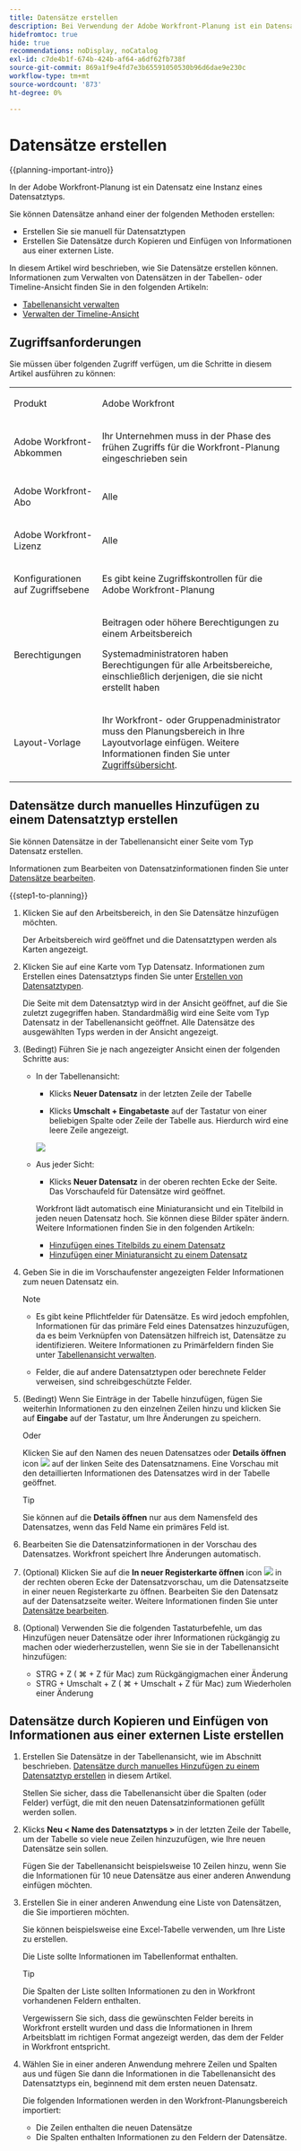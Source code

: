 ```yaml
---
title: Datensätze erstellen
description: Bei Verwendung der Adobe Workfront-Planung ist ein Datensatz eine Instanz eines Datensatztyps.
hidefromtoc: true
hide: true
recommendations: noDisplay, noCatalog
exl-id: c7de4b1f-674b-424b-af64-a6df62fb738f
source-git-commit: 869a1f9e4fd7e3b65591050530b96d6dae9e230c
workflow-type: tm+mt
source-wordcount: '873'
ht-degree: 0%

---
```


<!--update the metadata with real information when making this available in TOC and in the left nav-->

# Datensätze erstellen

{{planning-important-intro}}

In der Adobe Workfront-Planung ist ein Datensatz eine Instanz eines Datensatztyps.

Sie können Datensätze anhand einer der folgenden Methoden erstellen:

* Erstellen Sie sie manuell für Datensatztypen
* Erstellen Sie Datensätze durch Kopieren und Einfügen von Informationen aus einer externen Liste.

In diesem Artikel wird beschrieben, wie Sie Datensätze erstellen können. Informationen zum Verwalten von Datensätzen in der Tabellen- oder Timeline-Ansicht finden Sie in den folgenden Artikeln:

* [Tabellenansicht verwalten](/help/quicksilver/planning/views/manage-the-table-view.md)
* [Verwalten der Timeline-Ansicht](/help/quicksilver/planning/views/manage-the-timeline-view.md)

## Zugriffsanforderungen

Sie müssen über folgenden Zugriff verfügen, um die Schritte in diesem Artikel ausführen zu können:

<table style="table-layout:auto">
 <col>
 </col>
 <col>
 </col>
 <tbody>
    <tr>
<tr>
<td>
   <p> Produkt</p> </td>
   <td>
   <p> Adobe Workfront</p> </td>
  </tr>  
 <td role="rowheader"><p>Adobe Workfront-Abkommen</p></td>
   <td>
<p>Ihr Unternehmen muss in der Phase des frühen Zugriffs für die Workfront-Planung eingeschrieben sein </p>
   </td>
  </tr>
  <tr>
   <td role="rowheader"><p>Adobe Workfront-Abo</p></td>
   <td>
<p>Alle</p>
   </td>
  </tr>
  <tr>
   <td role="rowheader"><p>Adobe Workfront-Lizenz</p></td>
   <td>
   <p>Alle</p> 
  </td>
  </tr>

<tr>
   <td role="rowheader"><p>Konfigurationen auf Zugriffsebene</p></td>
   <td> <p>Es gibt keine Zugriffskontrollen für die Adobe Workfront-Planung </p>  
</td>
  </tr>
<tr>
   <td role="rowheader"><p>Berechtigungen</p></td>
   <td> <p>Beitragen oder höhere Berechtigungen zu einem Arbeitsbereich</a> </p>  
   <p>Systemadministratoren haben Berechtigungen für alle Arbeitsbereiche, einschließlich derjenigen, die sie nicht erstellt haben</p>
</td>
  </tr>
<tr>
   <td role="rowheader"><p>Layout-Vorlage</p></td>
   <td> <p>Ihr Workfront- oder Gruppenadministrator muss den Planungsbereich in Ihre Layoutvorlage einfügen. Weitere Informationen finden Sie unter <a href="/help/quicksilver/planning/access/access-overview.md">Zugriffsübersicht</a>. </p>  
</td>
  </tr>

</tbody>
</table>

<!--Maybe enable this at GA - but Planning is not supposed to have Access controls in the Workfront Access Level: 
>[!NOTE]
>
>If you don't have access, ask your Workfront administrator if they set additional restrictions in your access level. For information on how a Workfront administrator can change your access level, see [Create or modify custom access levels](/help/quicksilver/planning/administration-and-setup/add-users/configure-and-grant-access/create-modify-access-levels.md). -->

## Datensätze durch manuelles Hinzufügen zu einem Datensatztyp erstellen <!--in a record type table (I don't think you can create them elsewhere right now)-->

Sie können Datensätze in der Tabellenansicht einer Seite vom Typ Datensatz erstellen.

Informationen zum Bearbeiten von Datensatzinformationen finden Sie unter [Datensätze bearbeiten](/help/quicksilver/planning/records/edit-records.md).

{{step1-to-planning}}

1. Klicken Sie auf den Arbeitsbereich, in den Sie Datensätze hinzufügen möchten.

   Der Arbeitsbereich wird geöffnet und die Datensatztypen werden als Karten angezeigt.

1. Klicken Sie auf eine Karte vom Typ Datensatz. Informationen zum Erstellen eines Datensatztyps finden Sie unter [Erstellen von Datensatztypen](/help/quicksilver/planning/architecture/create-record-types.md).

   Die Seite mit dem Datensatztyp wird in der Ansicht geöffnet, auf die Sie zuletzt zugegriffen haben. Standardmäßig wird eine Seite vom Typ Datensatz in der Tabellenansicht geöffnet.
Alle Datensätze des ausgewählten Typs werden in der Ansicht angezeigt.

1. (Bedingt) Führen Sie je nach angezeigter Ansicht einen der folgenden Schritte aus:

   * In der Tabellenansicht:

      * Klicks **Neuer Datensatz** in der letzten Zeile der Tabelle

      * Klicks **Umschalt + Eingabetaste** auf der Tastatur von einer beliebigen Spalte oder Zeile der Tabelle aus. Hierdurch wird eine leere Zeile angezeigt.

     ![](assets/adding-a-new-campaign-in-table-row.png)

   * Aus jeder Sicht:

      * Klicks **Neuer Datensatz** in der oberen rechten Ecke der Seite. Das Vorschaufeld für Datensätze wird geöffnet.

     Workfront lädt automatisch eine Miniaturansicht und ein Titelbild in jeden neuen Datensatz hoch. Sie können diese Bilder später ändern. Weitere Informationen finden Sie in den folgenden Artikeln:

      * [Hinzufügen eines Titelbilds zu einem Datensatz](/help/quicksilver/planning/records/add-a-cover-image-to-a-record.md)
      * [Hinzufügen einer Miniaturansicht zu einem Datensatz](/help/quicksilver/planning/records/add-thumbnails-to-records.md)

1. Geben Sie in die im Vorschaufenster angezeigten Felder Informationen zum neuen Datensatz ein.

   >[!NOTE]
   >
   >  * Es gibt keine Pflichtfelder für Datensätze. Es wird jedoch empfohlen, Informationen für das primäre Feld eines Datensatzes hinzuzufügen, da es beim Verknüpfen von Datensätzen hilfreich ist, Datensätze zu identifizieren. Weitere Informationen zu Primärfeldern finden Sie unter [Tabellenansicht verwalten](/help/quicksilver/planning/views/manage-the-table-view.md).
   >
   >  * Felder, die auf andere Datensatztypen oder berechnete Felder verweisen, sind schreibgeschützte Felder.

1. (Bedingt) Wenn Sie Einträge in der Tabelle hinzufügen, fügen Sie weiterhin Informationen zu den einzelnen Zeilen hinzu und klicken Sie auf **Eingabe** auf der Tastatur, um Ihre Änderungen zu speichern.

   Oder

   Klicken Sie auf den Namen des neuen Datensatzes oder **Details öffnen** icon ![](assets/open-details-icon-in-table-name-field.png) auf der linken Seite des Datensatznamens. Eine Vorschau mit den detaillierten Informationen des Datensatzes wird in der Tabelle geöffnet.

   >[!TIP]
   >
   >Sie können auf die **Details öffnen** nur aus dem Namensfeld des Datensatzes, wenn das Feld Name ein primäres Feld ist.

1. Bearbeiten Sie die Datensatzinformationen in der Vorschau des Datensatzes. Workfront speichert Ihre Änderungen automatisch.
1. (Optional) Klicken Sie auf die **In neuer Registerkarte öffnen** icon ![](assets/open-details-in-a-new-tab-icon.png) in der rechten oberen Ecke der Datensatzvorschau, um die Datensatzseite in einer neuen Registerkarte zu öffnen. Bearbeiten Sie den Datensatz auf der Datensatzseite weiter. Weitere Informationen finden Sie unter [Datensätze bearbeiten](/help/quicksilver/planning/records/edit-records.md).

1. (Optional) Verwenden Sie die folgenden Tastaturbefehle, um das Hinzufügen neuer Datensätze oder ihrer Informationen rückgängig zu machen oder wiederherzustellen, wenn Sie sie in der Tabellenansicht hinzufügen:

   * STRG + Z ( ⌘ + Z für Mac) zum Rückgängigmachen einer Änderung
   * STRG + Umschalt + Z ( ⌘ + Umschalt + Z für Mac) zum Wiederholen einer Änderung

<!-- this is not possible anymore: 

## Create records by connecting them from another application

You can import records from other applications by linking them to existing records. This creates a linked record for the other application's connected object. 

1. Create a record type, as described in the [Create record types](/help/quicksilver/planning/architecture/create-record-types.md).

1. Create records for the record type you created in the previous step. For information, see the section [Create records by manually adding them to a record type](#create-records-by-manually-adding-them-to-a-record-type) in this article. 

1. Create a connection to an object type from another application for the record type you created. For information, see [Connect record types](/help/quicksilver/planning/architecture/connect-record-types.md).

1. Add objects from another application to the records you created above using the linked record field you created in the previous step. For information, see [Connect records](/help/quicksilver/planning/records/connect-records.md). 

    The following items are created in Workfront Planning:

    * A read-only record type that refers to the other application's record type you linked to in the connected record field. 

      For example, if you connect a Planning record type to Workfront project, a read-only record type named "Workfront project" is created in the same workspace. You can access the read-only Workfront record types from the table view of the Planning records you're linking from. 
   
-->

## Datensätze durch Kopieren und Einfügen von Informationen aus einer externen Liste erstellen

1. Erstellen Sie Datensätze in der Tabellenansicht, wie im Abschnitt beschrieben. [Datensätze durch manuelles Hinzufügen zu einem Datensatztyp erstellen](#create-records-by-manually-adding-them-to-a-record-type) in diesem Artikel.

   Stellen Sie sicher, dass die Tabellenansicht über die Spalten (oder Felder) verfügt, die mit den neuen Datensatzinformationen gefüllt werden sollen.

1. Klicks **Neu &lt; Name des Datensatztyps >** in der letzten Zeile der Tabelle, um der Tabelle so viele neue Zeilen hinzuzufügen, wie Ihre neuen Datensätze sein sollen.

   Fügen Sie der Tabellenansicht beispielsweise 10 Zeilen hinzu, wenn Sie die Informationen für 10 neue Datensätze aus einer anderen Anwendung einfügen möchten.

1. Erstellen Sie in einer anderen Anwendung eine Liste von Datensätzen, die Sie importieren möchten.

   Sie können beispielsweise eine Excel-Tabelle verwenden, um Ihre Liste zu erstellen.

   Die Liste sollte Informationen im Tabellenformat enthalten.

   >[!TIP]
   >
   > Die Spalten der Liste sollten Informationen zu den in Workfront vorhandenen Feldern enthalten.
   >
   > Vergewissern Sie sich, dass die gewünschten Felder bereits in Workfront erstellt wurden und dass die Informationen in Ihrem Arbeitsblatt im richtigen Format angezeigt werden, das dem der Felder in Workfront entspricht.

1. Wählen Sie in einer anderen Anwendung mehrere Zeilen und Spalten aus und fügen Sie dann die Informationen in die Tabellenansicht des Datensatztyps ein, beginnend mit dem ersten neuen Datensatz.

   Die folgenden Informationen werden in den Workfront-Planungsbereich importiert:

   * Die Zeilen enthalten die neuen Datensätze
   * Die Spalten enthalten Informationen zu den Feldern der Datensätze.
